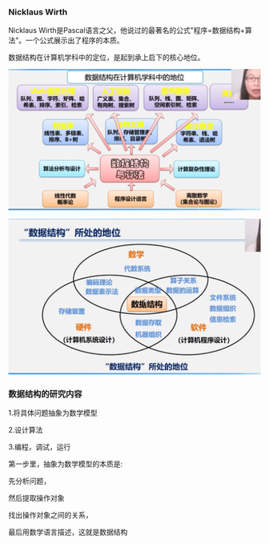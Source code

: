 ### Nicklaus Wirth

Nicklaus Wirth是Pascal语言之父，他说过的最著名的公式"程序=数据结构+算法"。一个公式展示出了程序的本质。

数据结构在计算机学科中的定位，是起到承上启下的核心地位。

![1668955573170](image/07.程序=数据结构+算法/1668955573170.png)

![1668955633473](image/07.程序=数据结构+算法/1668955633473.png)

### 数据结构的研究内容

1.将具体问题抽象为数学模型

2.设计算法

3.编程，调试，运行


第一步里，抽象为数学模型的本质是:

先分析问题，

然后提取操作对象

找出操作对象之间的关系，

最后用数学语言描述，这就是数据结构
